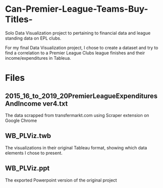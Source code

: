 # Can-Premier-League-Teams-Buy-Titles-
Solo Data Visualization project to pertaining to financial data and league standing data on EPL clubs.  

For my final Data Visualization project, I chose to create a dataset and try to find a correlation to a Premier League Clubs league finishes and their income/expenditures in Tableua.

# Files
## 2015_16_to_2019_20PremierLeagueExpendituresAndIncome ver4.txt

The data scrapped from transfermarkt.com using Scraper extension on Google Chrome

## WB_PLViz.twb
The visualizations in their original Tableau format, showing which data elements I chose to present.

## WB_PLViz.ppt
The exported Powerpoint version of the original project
